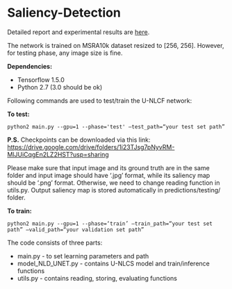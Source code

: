 # Saliency-Detection
Detailed report and experimental results are [here](report.pdf). 

The network is trained on MSRA10k dataset resized to [256, 256]. However, for testing phase, any image size is fine. 

**Dependencies:**
- Tensorflow 1.5.0
- Python 2.7 (3.0 should be ok)

Following commands are used to test/train the U-NLCF network:

**To test:**

`python2 main.py --gpu=1 --phase='test' —test_path=“your test set path”`

**P.S.** Checkpoints can be downloaded via this link: https://drive.google.com/drive/folders/1i23TJsg7pNyvRM-MlJUiCqgEn2LZ2HST?usp=sharing

Please make sure that input image and its ground truth are in the same folder and input image should have ‘.jpg’ format, while its saliency map should be ‘.png’ format. Otherwise, we need to change reading function in utils.py. Output saliency map is stored automatically in predictions/testing/ folder.

**To train:**

`python2 main.py --gpu=1 --phase=‘train’ —train_path=“your test set path” —valid_path=“your validation set path”` 

The code consists of three parts:

- main.py 			    - to set learning parameters and path
- model_NLD_UNET.py - contains U-NLCS model and train/inference functions
- utils.py			    - contains reading, storing, evaluating functions 


